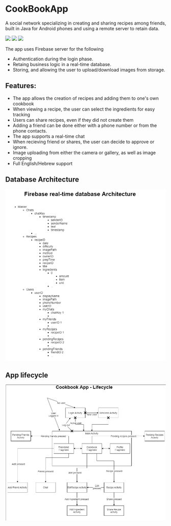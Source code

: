 # CookBookApp

A social network specializing in creating and sharing recipes among friends, built in Java for Android phones and using a remote server to retain data.

<img src="https://github.com/Dreamest/CookBookApp/blob/master/Images/Login.gif" height="500" /> <img src="https://github.com/Dreamest/CookBookApp/blob/master/Images/Add%20recipe.gif" height="500" /> <img src="https://github.com/Dreamest/CookBookApp/blob/master/Images/Chat.gif" height="500" /> 

The app uses Firebase server for the following
- Authentication during the login phase.
- Retaing business logic in a real-time database.
- Storing, and allowing the user to upload/download images from storage.

## Features:
- The app allows the creation of recipes and adding them to one's own cookbook
- When viewing a recipe, the user can select the ingredients for easy tracking
- Users can share recipes, even if they did not create them
- Adding a friend can be done either with a phone number or from the phone contacts.
- The app supports a real-time chat
- When recieving friend or shares, the user can decide to approve or ignore.
- Image uploading from either the camera or gallery, as well as image cropping
- Full English/Hebrew support

## Database Architecture
![Database Architecture](https://github.com/Dreamest/CookBookApp/blob/master/Images/firebase%20database%20architecture.png?raw=true)

## App lifecycle
![Lifecycle](https://github.com/Dreamest/CookBookApp/blob/master/Images/lifecycle.png?raw=true)







